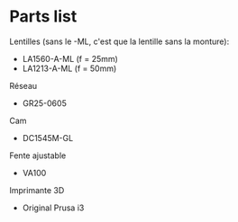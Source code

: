 # Parts list

Lentilles (sans le -ML, c'est que la lentille sans la monture):
- LA1560-A-ML (f = 25mm)
- LA1213-A-ML (f = 50mm)

Réseau
- GR25-0605

Cam
- DC1545M-GL

Fente ajustable
- VA100

Imprimante 3D
- Original Prusa i3
